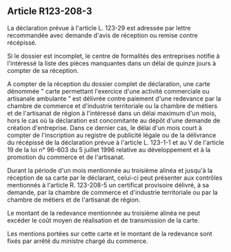 Article R123-208-3
----
La déclaration prévue à l'article L. 123-29 est adressée par lettre recommandée
avec demande d'avis de réception ou remise contre récépissé.

Si le dossier est incomplet, le centre de formalités des entreprises notifie à
l'intéressé la liste des pièces manquantes dans un délai de quinze jours à
compter de sa réception.

A compter de la réception du dossier complet de déclaration, une carte dénommée
" carte permettant l'exercice d'une activité commerciale ou artisanale ambulante
” est délivrée contre paiement d'une redevance par la chambre de commerce et
d'industrie territoriale ou la chambre de métiers et de l'artisanat de région à
l'intéressé dans un délai maximum d'un mois, hors le cas où la déclaration est
concomitante au dépôt d'une demande de création d'entreprise. Dans ce dernier
cas, le délai d'un mois court à compter de l'inscription au registre de
publicité légale ou de la délivrance du récépissé de la déclaration prévue à
l'article L. 123-1-1 et au V de l'article 19 de la loi n° 96-603 du 5 juillet
1996 relative au développement et à la promotion du commerce et de l'artisanat.

Durant la période d'un mois mentionnée au troisième alinéa et jusqu'à la
réception de sa carte par le déclarant, celui-ci peut présenter aux contrôles
mentionnés à l'article R. 123-208-5 un certificat provisoire délivré, à sa
demande, par la chambre de commerce et d'industrie territoriale ou par la
chambre de métiers et de l'artisanat de région.

Le montant de la redevance mentionnée au troisième alinéa ne peut excéder le
coût moyen de réalisation et de transmission de la carte.

Les mentions portées sur cette carte et le montant de la redevance sont fixés
par arrêté du ministre chargé du commerce.
